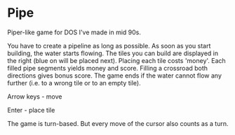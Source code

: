 # Pipe
Piper-like game for DOS I've made in mid 90s.

You have to create a pipeline as long as possible. As soon as you start building, the water starts flowing. The tiles you can build are displayed in the right (blue on will be placed next). Placing each tile costs 'money'. Each filled pipe segments yields money and score. Filling a crossroad both directions gives bonus score. The game ends if the water cannot flow any further (i.e. to a wrong tile or to an empty tile).

Arrow keys - move

Enter - place tile

The game is turn-based. But every move of the cursor also counts as a turn.

